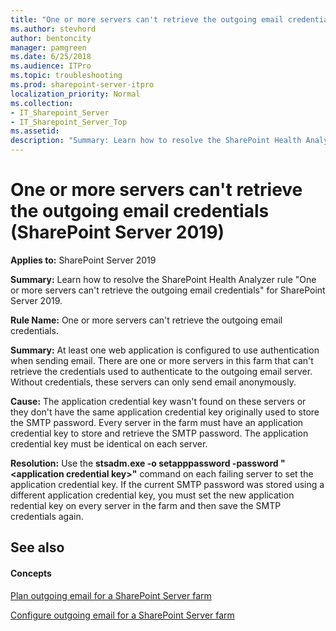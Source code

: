 ```yaml
---
title: "One or more servers can't retrieve the outgoing email credentials (SharePoint Server 2019)"
ms.author: stevhord
author: bentoncity
manager: pamgreen
ms.date: 6/25/2018
ms.audience: ITPro
ms.topic: troubleshooting
ms.prod: sharepoint-server-itpro
localization_priority: Normal
ms.collection:
- IT_Sharepoint_Server
- IT_Sharepoint_Server_Top
ms.assetid: 
description: "Summary: Learn how to resolve the SharePoint Health Analyzer rule One or more servers can't retrieve the outgoing email credentials for SharePoint Server 2019."
---
```


# One or more servers can't retrieve the outgoing email credentials (SharePoint Server 2019)

**Applies to:** SharePoint Server 2019

**Summary:** Learn how to resolve the SharePoint Health Analyzer rule "One or more servers can't retrieve the outgoing email credentials" for SharePoint Server 2019.

**Rule Name:** One or more servers can't retrieve the outgoing email credentials.

**Summary:** At least one web application is configured to use authentication when sending email. There are one or more servers in this farm that can't retrieve the credentials used to authenticate to the outgoing email server. Without credentials, these servers can only send email anonymously.

**Cause:** The application credential key wasn't found on these servers or they don't have the same application credential key originally used to store the SMTP password. Every server in the farm must have an application credential key to store and retrieve the SMTP password. The application credential key must be identical on each server.

**Resolution:** Use the **stsadm.exe -o setapppassword -password "&lt;application credential key&gt;"** command on each failing server to set the application credential key. If the current SMTP password was stored using a different application credential key, you must set the new application redential key on every server in the farm and then save the SMTP credentials again.

## See also
<a name="server"> </a>

#### Concepts

[Plan outgoing email for a SharePoint Server farm](../administration/outgoing-email-planning.md)
  
[Configure outgoing email for a SharePoint Server farm](../administration/outgoing-email-configuration.md)